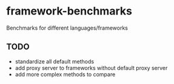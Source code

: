 # framework-benchmarks

Benchmarks for different languages/frameworks

## TODO

- standardize all default methods
- add proxy server to frameworks without default proxy server
- add more complex methods to compare
